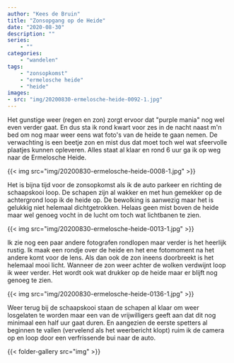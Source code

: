 ```yaml
---
author: "Kees de Bruin"
title: "Zonsopgang op de Heide"
date: "2020-08-30"
description: ""
series:
    - ""
categories:
    - "wandelen"
tags:
    - "zonsopkomst"
    - "ermelosche heide"
    - "heide"
images:
- src: "img/20200830-ermelosche-heide-0092-1.jpg"
---
```


Het gunstige weer (regen en zon) zorgt ervoor dat "purple mania" nog wel even verder gaat. En dus sta ik rond kwart voor zes in de nacht naast m'n bed om nog maar weer eens wat foto's van de heide te gaan nemen. De verwachting is een beetje zon en mist dus dat moet toch wel wat sfeervolle plaatjes kunnen opleveren. Alles staat al klaar en rond 6 uur ga ik op weg naar de Ermelosche Heide.

{{< img src="img/20200830-ermelosche-heide-0008-1.jpg" >}}

Het is bijna tijd voor de zonsopkomst als ik de auto parkeer en richting de schaapskooi loop. De schapen zijn al wakker en met hun gemekker op de achtergrond loop ik de heide op. De bewolking is aanwezig maar het is gelukkig niet helemaal dichtgetrokken. Helaas geen mist boven de heide maar wel genoeg vocht in de lucht om toch wat lichtbanen te zien.

{{< img src="img/20200830-ermelosche-heide-0013-1.jpg" >}}

Ik zie nog een paar andere fotografen rondlopen maar verder is het heerlijk rustig. Ik maak een rondje over de heide en het ene fotomoment na het andere komt voor de lens. Als dan ook de zon ineens doorbreekt is het helemaal mooi licht. Wanneer de zon weer achter de wolken verdwijnt loop ik weer verder. Het wordt ook wat drukker op de heide maar er blijft nog genoeg te zien.

{{< img src="img/20200830-ermelosche-heide-0136-1.jpg" >}}

Weer terug bij de schaapskooi staan de schapen al klaar om weer losgelaten te worden maar een van de vrijwilligers geeft aan dat dit nog minimaal een half uur gaat duren. En aangezien de eerste spetters al beginnen te vallen (vervelend als het weerbericht klopt) ruim ik de camera op en loop door een verfrissende bui naar de auto.

{{< folder-gallery src="img" >}}
